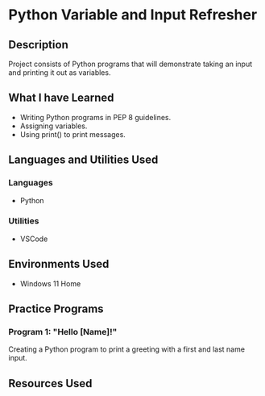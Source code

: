 <h1>Python Variable and Input Refresher</h1>


<h2>Description</h2>
Project consists of Python programs that will demonstrate taking an input and printing it out as variables.

<h2>What I have Learned</h2>

- Writing Python programs in PEP 8 guidelines.
- Assigning variables.
- Using print() to print messages.

<h2>Languages and Utilities Used</h2>

<h3>Languages</h3>

 - Python

 <h3>Utilities</h3>
 
 - VSCode

<h2>Environments Used </h2>

 - Windows 11 Home

<h2>Practice Programs</h2>

<h3>Program 1: "Hello [Name]!"</h3>
Creating a Python program to print a greeting with a first and last name input.

<h2>Resources Used</h2>

<!--
 ```diff
- text in red
+ text in green
! text in orange
# text in gray
@@ text in purple (and bold)@@
```
